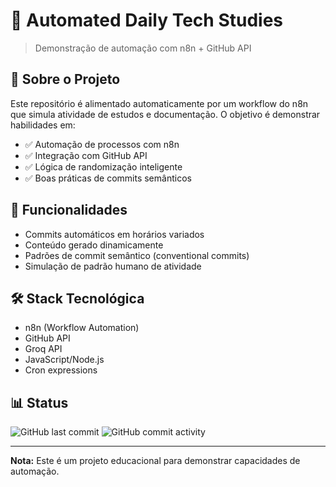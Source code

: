 # 🤖 Automated Daily Tech Studies

> Demonstração de automação com n8n + GitHub API

## 📌 Sobre o Projeto

Este repositório é alimentado automaticamente por um workflow do n8n que simula atividade de estudos e documentação. O objetivo é demonstrar habilidades em:

- ✅ Automação de processos com n8n
- ✅ Integração com GitHub API
- ✅ Lógica de randomização inteligente
- ✅ Boas práticas de commits semânticos

## 🎯 Funcionalidades

- Commits automáticos em horários variados
- Conteúdo gerado dinamicamente
- Padrões de commit semântico (conventional commits)
- Simulação de padrão humano de atividade

## 🛠️ Stack Tecnológica

- n8n (Workflow Automation)
- GitHub API
- Groq API
- JavaScript/Node.js
- Cron expressions

## 📊 Status

![GitHub last commit](https://img.shields.io/github/last-commit/ojoseleonardo/daily-tech-studies)
![GitHub commit activity](https://img.shields.io/github/commit-activity/w/ojoseleonardo/daily-tech-studies)

---

**Nota:** Este é um projeto educacional para demonstrar capacidades de automação.
